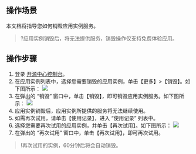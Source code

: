## 操作场景
本文档将指导您如何销毁应用实例服务。
>?应用实例销毁后，将无法提供服务，销毁操作仅支持免费体验应用。

## 操作步骤

1. 登录 [开源中心控制台](https://console.cloud.tencent.com/oac)。
2. 在应用实例列表中，选择您需要销毁的应用实例，单击【更多】>【销毁】。如下图所示：
![](https://main.qcloudimg.com/raw/80144e68a8edb4d6e29bc506370143bf.png)
3. 在弹出的 “销毁” 窗口中，单击【销毁】，即可销毁应用实例服务。如下图所示：
![](https://main.qcloudimg.com/raw/fc5d0b94fbf33805ea4a105c4e823792.png)
4. 应用实例销毁后，应用实例所提供的服务将无法继续使用。
5. 如需再次试用，请单击【使用记录】，进入 “使用记录” 列表中。
6. 选择您需要再次试用的应用实例，并单击【再次试用】。如下图所示：
![](https://main.qcloudimg.com/raw/7ae1c050f6200304cc26fd2231f9ab4a.png)
7. 在弹出的 “再次试用” 窗口中，单击【再次试用】，即可再次试用。
>!再次试用的实例，60分钟后将会自动销毁。


